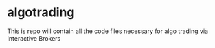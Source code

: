 # algotrading

This is repo will contain all the code files necessary for algo trading via Interactive Brokers
